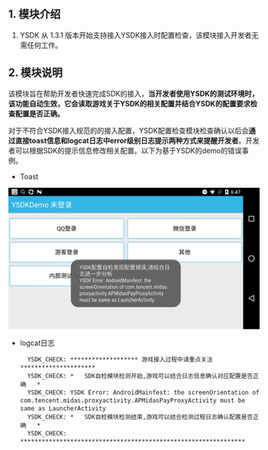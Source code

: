 ## 1. 模块介绍

1. YSDK 从 1.3.1 版本开始支持接入YSDK接入时配置检查，该模块接入开发者无需任何工作。

## 2. 模块说明

该模块旨在帮助开发者快速完成SDK的接入，**当开发者使用YSDK的测试环境时，该功能自动生效，它会读取游戏关于YSDK的相关配置并结合YSDK的配置要求检查配置是否正确。**

对于不符合YSDK接入规范的的接入配置，YSDK配置检查模块检查确认以后会**通过直接toast信息和logcat日志中error级别日志提示两种方式来提醒开发者**。开发者可以根据SDK的提示信息修改相关配置。以下为基于YSDK的demo的错误事例。

- Toast

![配置检查结果展示](./ysdk_check.png '配置检查结果展示')

- logcat日志

		YSDK_CHECK: ******************* 游戏接入过程中请重点关注  *********************
		YSDK_CHECK: *   SDK自检模块检测开始,游戏可以结合日志信息确认对应配置是否正确   *
		YSDK_CHECK: YSDK Error: AndroidMainfest: the screenOrientation of com.tencent.midas.proxyactivity.APMidasPayProxyActivity must be same as LauncherActivity
		YSDK_CHECK: *   SDK自检模块检测结束,游戏可以结合检测过程日志确认配置是否正确   *
		YSDK_CHECK: ***************************************************************